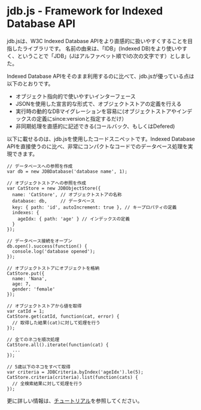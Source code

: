 # jdb.js - Framework for Indexed Database API

jdb.jsは、W3C Indexed Database APIをより直感的に扱いやすくすることを目指したライブラリです。
名前の由来は、「IDB」(Indexed DB)をより使いやすく、ということで「JDB」(Jはアルファベット順でIの次の文字です）としました。

Indexed Database APIをそのまま利用するのに比べて、jdb.jsが優っている点は以下のとおりです。

* オブジェクト指向的で使いやすいインターフェース
* JSONを使用した宣言的な形式で、オブジェクトストアの定義を行える
* 実行時の動的なDBマイグレーションを容易に(オブジェクトストアやインデックスの定義にsince:versionと指定するだけ）
* 非同期処理を直感的に記述できる(コールバック、もしくはDefered)

以下に載せるのは、jdb.jsを使用したコードスニペットです。Indexed Database APIを直接使うのに比べ、非常にコンパクトなコードでのデータベース処理を実現できます。

    // データベースへの参照を作成
    var db = new JDBDatabase('database name', 1);

    // オブジェクトストアへの参照を作成
    var CatStore = new JDBObjectStore({
      name: 'CatStore', // オブジェクトストアの名称
      database: db,     // データベース
      key: { path: 'id', autoIncrement: true }, // キープロパティの定義
      indexes: {
        ageIdx: { path: 'age' } // インデックスの定義
      }
    });

    // データベース接続をオープン
    db.open().success(function() {
      console.log('database opened');
    });

    // オブジェクトストアにオブジェクトを格納
    CatStore.put({
      name: 'Nana',
      age: 7,
      gender: 'female'
    });

    // オブジェクトストアから値を取得
    var catId = 1;
    CatStore.get(catId, function(cat, error) {
      // 取得した結果(cat)に対して処理を行う
    });

    // 全てのネコを順次処理
    CatStore.all().iterate(function(cat) {
      ...
    });

    // 5歳以下のネコをすべて取得
    var criteria = JDBCriteria.byIndex('ageIdx').le(5);
    CatStore.criteria(criteria).list(function(cats) {
      // 全検索結果に対して処理を行う
    });

更に詳しい情報は、<a href="https://sites.google.com/site/jdbjsdoc/tutorial_ja">チュートリアル</a>を参照してください。


